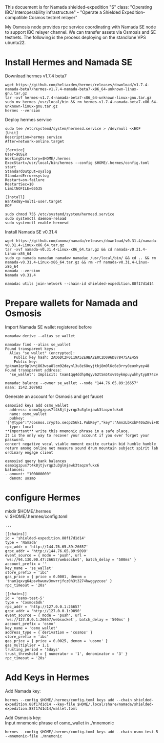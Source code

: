 This docuement is for Namada shielded-expedition "S" class: 
"Operating IBC/ Interoperability infrastructure" - "Operate a Shielded Expedition-compatible Cosmos testnet relayer"  

My Osmosis node provides rpc service coordinating with Namada SE node to support IBC relayer channel. We can transfer assets via Osmosis and SE testnets. 
The following is the process deploying on the standlone VPS ubuntu22. 

# Install Hermes and Namada SE
Download hermes v1.7.4 beta7
```
wget https://github.com/heliaxdev/hermes/releases/download/v1.7.4-namada-beta7/hermes-v1.7.4-namada-beta7-x86_64-unknown-linux-gnu.tar.gz
tar -xvf hermes-v1.7.4-namada-beta7-x86_64-unknown-linux-gnu.tar.gz
sudo mv hermes /usr/local/bin && rm hermes-v1.7.4-namada-beta7-x86_64-unknown-linux-gnu.tar.gz
hermes --version
```

Deploy hermes service
```
sudo tee /etc/systemd/system/hermesd.service > /dev/null <<EOF
[Unit]
Description=hermes service
After=network-online.target

[Service]
User=$USER
WorkingDirectory=$HOME/.hermes
ExecStart=/usr/local/bin/hermes --config $HOME/.hermes/config.toml start
StandardOutput=syslog
StandardError=syslog
Restart=on-failure
RestartSec=10
LimitNOFILE=65535

[Install]
WantedBy=multi-user.target
EOF
```
```
sudo chmod 755 /etc/systemd/system/hermesd.service
sudo systemctl daemon-reload
sudo systemctl enable hermesd
```
Install Namada SE v0.31.4
```
wget https://github.com/anoma/namada/releases/download/v0.31.4/namada-v0.31.4-Linux-x86_64.tar.gz
tar -xvf namada-v0.31.4-Linux-x86_64.tar.gz && cd namada-v0.31.4-Linux-x86_64
sudo cp namada namadan namadaw namadac /usr/local/bin/ && cd .. && rm namada-v0.31.4-Linux-x86_64.tar.gz && rm -rf namada-v0.31.4-Linux-x86_64
namada --version
Namada v0.31.4

namadac utils join-network --chain-id shielded-expedition.88f17d1d14
```

# Prepare wallets for Namada and Osmosis
Import Namada SE wallet registered before
```
namadaw derive --alias se_wallet

namadaw find --alias se_wallet
Found transparent keys:
  Alias "se_wallet" (encrypted):
    Public key hash: 2AD6DC2F0119A52E9BA2E0C2D096D878475AE459
    Public key: tpknam1qr8plwnj863wsa8lcm92daynl3u8z68uyjtkj8m0l6c6e3rry0euxhyey48
Found transparent address:
  "se_wallet": Implicit: tnam1qq4ddhp0qyv62t5m5tsv95ykmpuywkhytyp874cv

namadac balance --owner se_wallet --node "144.76.65.89:26657"
naan: 1542.207602
```
Generate an account for Osmosis and get faucet
```
osmosisd keys add osmo_wallet
- address: osmo1gzpus7t4k8jtjvrqp3u3glmjawk3taqznfukx6
  name: osmo_wallet
  pubkey: '{"@type":"/cosmos.crypto.secp256k1.PubKey","key":"AmnzLbKxbP40aZmvi+0XI5jArb8cg0GciumnRoO6CKuT"}'
  type: local
**Important** write this mnemonic phrase in a safe place.
It is the only way to recover your account if you ever forget your password.
concert negative vocal viable moment excite curtain bid humble humble return among online net measure sound drum mountain subject spirit lab ordinary engage client

osmosisd query bank balances osmo1gzpus7t4k8jtjvrqp3u3glmjawk3taqznfukx6
balances:
- amount: "100000000"
  denom: uosmo
```
# configure Hermes
mkdir $HOME/.hermes   
vi $HOME/.hermes/config.toml
```
...

[[chains]]
id = 'shielded-expedition.88f17d1d14' 
type = 'Namada'
rpc_addr = 'http://144.76.65.89:26657'  
grpc_addr = 'http://144.76.65.89:9090' 
event_source = { mode = 'push', url = 'ws://94.130.90.47:26657/websocket', batch_delay = '500ms' } 
account_prefix = ''
key_name = 'se_wallet' 
store_prefix = 'ibc'
gas_price = { price = 0.0001, denom = 'tnam1qxvg64psvhwumv3mwrrjfcz0h3t3274hwggyzcee' } 
rpc_timeout = '20s'

[[chains]]
id = 'osmo-test-5'
type = 'CosmosSdk'
rpc_addr = 'http://127.0.0.1:26657' 
grpc_addr = 'http://127.0.0.1:9090'
event_source = { mode = 'push', url = 'ws://127.0.0.1:26657/websocket', batch_delay = '500ms' } 
account_prefix = 'osmo'
key_name = 'osmo_wallet'
address_type = { derivation = 'cosmos' }
store_prefix = 'ibc'
gas_price = { price = 0.0025, denom = 'uosmo' }
gas_multiplier = 1.1
trusting_period = '5days'
trust_threshold = { numerator = '1', denominator = '3' }
rpc_timeout = '20s'
```
# Add Keys in Hermes
Add Namada key:
```
hermes --config $HOME/.hermes/config.toml keys add --chain shielded-expedition.88f17d1d14 --key-file $HOME/.local/share/namada/shielded-expedition.88f17d1d14/wallet.toml
```
Add Osmosis key:  
Input mnemonic phrase of osmo_wallet in ./mnemonic
```
hermes --config $HOME/.hermes/config.toml keys add --chain osmo-test-5 --mnemonic-file ./mnemonic
```
